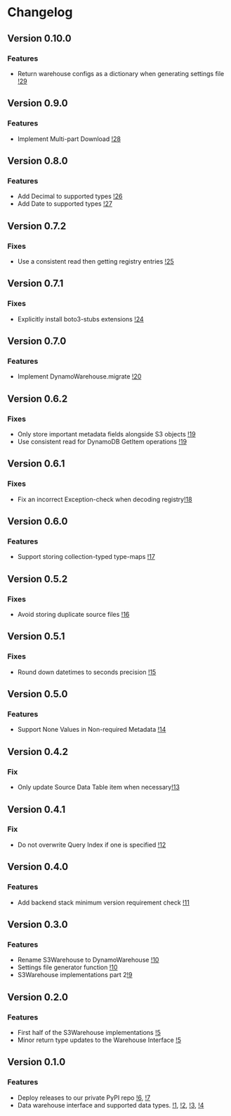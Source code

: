 # Changelog

## Version 0.10.0

### Features
* Return warehouse configs as a dictionary when generating settings file [!29](https://gitlab.invenia.ca/invenia/Datafeeds/DataWarehouse/-/merge_requests/29)

## Version 0.9.0

### Features
* Implement Multi-part Download [!28](https://gitlab.invenia.ca/invenia/Datafeeds/DataWarehouse/-/merge_requests/28)

## Version 0.8.0

### Features
* Add Decimal to supported types [!26](https://gitlab.invenia.ca/invenia/Datafeeds/DataWarehouse/-/merge_requests/26)
* Add Date to supported types [!27](https://gitlab.invenia.ca/invenia/Datafeeds/DataWarehouse/-/merge_requests/27)
	
## Version 0.7.2

### Fixes
* Use a consistent read then getting registry entries [!25](https://gitlab.invenia.ca/invenia/Datafeeds/DatafeedsCommon/-/merge_requests/25)

## Version 0.7.1

### Fixes
* Explicitly install boto3-stubs extensions [!24](https://gitlab.invenia.ca/invenia/Datafeeds/DatafeedsCommon/-/merge_requests/24)

## Version 0.7.0

### Features
* Implement DynamoWarehouse.migrate [!20](https://gitlab.invenia.ca/invenia/Datafeeds/DataWarehouse/-/merge_requests/20)

## Version 0.6.2

### Fixes
* Only store important metadata fields alongside S3 objects [!19](https://gitlab.invenia.ca/invenia/Datafeeds/DataWarehouse/-/merge_requests/19)
* Use consistent read for DynamoDB GetItem operations [!19](https://gitlab.invenia.ca/invenia/Datafeeds/DataWarehouse/-/merge_requests/19)


## Version 0.6.1

### Fixes
* Fix an incorrect Exception-check when decoding registry[!18](https://gitlab.invenia.ca/invenia/Datafeeds/DataWarehouse/-/merge_requests/18)

## Version 0.6.0

### Features
* Support storing collection-typed type-maps [!17](https://gitlab.invenia.ca/invenia/Datafeeds/DataWarehouse/-/merge_requests/17)

## Version 0.5.2

### Fixes
* Avoid storing duplicate source files [!16](https://gitlab.invenia.ca/invenia/Datafeeds/DataWarehouse/-/merge_requests/16)

## Version 0.5.1

### Fixes
* Round down datetimes to seconds precision [!15](https://gitlab.invenia.ca/invenia/Datafeeds/DataWarehouse/-/merge_requests/15)


## Version 0.5.0

### Features
* Support None Values in Non-required Metadata [!14](https://gitlab.invenia.ca/invenia/Datafeeds/DataWarehouse/-/merge_requests/14)

## Version 0.4.2

### Fix
* Only update Source Data Table item when necessary[!13](https://gitlab.invenia.ca/invenia/Datafeeds/DataWarehouse/-/merge_requests/13)

## Version 0.4.1

### Fix
* Do not overwrite Query Index if one is specified [!12](https://gitlab.invenia.ca/invenia/Datafeeds/DataWarehouse/-/merge_requests/12)

## Version 0.4.0

### Features
* Add backend stack minimum version requirement check [!11](https://gitlab.invenia.ca/invenia/Datafeeds/DataWarehouse/-/merge_requests/11)

## Version 0.3.0

### Features
* Rename S3Warehouse to DynamoWarehouse [!10](https://gitlab.invenia.ca/invenia/Datafeeds/DataWarehouse/-/merge_requests/10)
* Settings file generator function [!10](https://gitlab.invenia.ca/invenia/Datafeeds/DataWarehouse/-/merge_requests/10)
* S3Warehouse implementations part 2[!9](https://gitlab.invenia.ca/invenia/Datafeeds/DataWarehouse/-/merge_requests/9)

## Version 0.2.0

### Features
* First half of the S3Warehouse implementations [!5](https://gitlab.invenia.ca/invenia/Datafeeds/DataWarehouse/-/merge_requests/5)
* Minor return type updates to the Warehouse Interface [!5](https://gitlab.invenia.ca/invenia/Datafeeds/DataWarehouse/-/merge_requests/5)

## Version 0.1.0

### Features

* Deploy releases to our private PyPI repo [!6](https://gitlab.invenia.ca/invenia/Datafeeds/DataWarehouse/-/merge_requests/6), [!7](https://gitlab.invenia.ca/invenia/Datafeeds/DataWarehouse/-/merge_requests/7)
* Data warehouse interface and supported data types. [!1](https://gitlab.invenia.ca/invenia/Datafeeds/DataWarehouse/-/merge_requests/1), [!2](https://gitlab.invenia.ca/invenia/Datafeeds/DataWarehouse/-/merge_requests/2), [!3](https://gitlab.invenia.ca/invenia/Datafeeds/DataWarehouse/-/merge_requests/3), [!4](https://gitlab.invenia.ca/invenia/Datafeeds/DataWarehouse/-/merge_requests/4)

